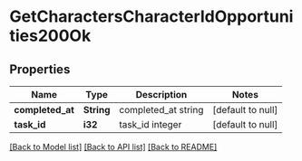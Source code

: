 # GetCharactersCharacterIdOpportunities200Ok

## Properties
Name | Type | Description | Notes
------------ | ------------- | ------------- | -------------
**completed_at** | **String** | completed_at string | [default to null]
**task_id** | **i32** | task_id integer | [default to null]

[[Back to Model list]](../README.md#documentation-for-models) [[Back to API list]](../README.md#documentation-for-api-endpoints) [[Back to README]](../README.md)


